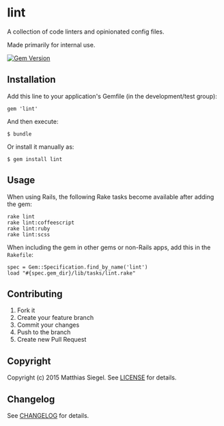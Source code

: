 # lint

A collection of code linters and opinionated config files.

Made primarily for internal use.

[![Gem Version](https://badge.fury.io/rb/lint.svg)](http://badge.fury.io/rb/lint)


## Installation

Add this line to your application's Gemfile (in the development/test group):

    gem 'lint'

And then execute:

    $ bundle

Or install it manually as:

    $ gem install lint


## Usage

When using Rails, the following Rake tasks become available after adding the gem:

    rake lint
    rake lint:coffeescript
    rake lint:ruby
    rake lint:scss

When including the gem in other gems or non-Rails apps, add this in the `Rakefile`:

    spec = Gem::Specification.find_by_name('lint')
    load "#{spec.gem_dir}/lib/tasks/lint.rake"


## Contributing

1. Fork it
2. Create your feature branch
3. Commit your changes
4. Push to the branch
5. Create new Pull Request


## Copyright

Copyright (c) 2015 Matthias Siegel. See [LICENSE][] for details.


## Changelog

See [CHANGELOG][] for details.

[license]: LICENSE.md
[changelog]: CHANGELOG.md
